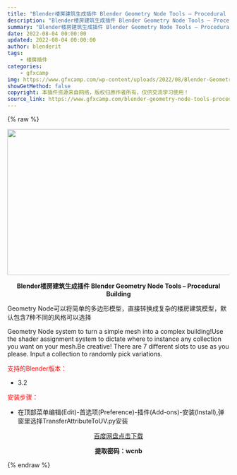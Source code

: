 ```yaml
---
title: "Blender楼房建筑生成插件 Blender Geometry Node Tools – Procedural Building"
description: "Blender楼房建筑生成插件 Blender Geometry Node Tools – Procedural Building Geometry Node可以将简单的多边形模型，直接转..."
summary: "Blender楼房建筑生成插件 Blender Geometry Node Tools – Procedural Building Geometry Node可以将简单的多边形模型，直接转..."
date: 2022-08-04 00:00:00
updated: 2022-08-04 00:00:00
author: blenderit
tags: 
    - 楼房插件
categories:
    - gfxcamp
img: https://www.gfxcamp.com/wp-content/uploads/2022/08/Blender-Geometry-Node-Tools-Procedural-Building.jpg
showGetMethod: false
copyright: 本插件资源来自网络，版权归原作者所有，仅供交流学习使用！
source_link: https://www.gfxcamp.com/blender-geometry-node-tools-procedural-building/
---
```


{% raw %}
<div><p><img decoding="async" class="aligncenter size-full wp-image-105670" src="https://www.gfxcamp.com/wp-content/uploads/2022/08/Blender-Geometry-Node-Tools-Procedural-Building.jpg" data-src="https://www.gfxcamp.com/wp-content/uploads/2022/08/Blender-Geometry-Node-Tools-Procedural-Building.jpg" alt="" width="590" height="331" data-srcset="https://www.gfxcamp.com/wp-content/uploads/2022/08/Blender-Geometry-Node-Tools-Procedural-Building.jpg 590w, https://www.gfxcamp.com/wp-content/uploads/2022/08/Blender-Geometry-Node-Tools-Procedural-Building-150x84.jpg 150w" data-sizes="(max-width: 590px) 100vw, 590px"></p><p style="text-align: center;"><strong>Blender楼房建筑生成插件 Blender Geometry Node Tools – Procedural Building</strong></p><p>Geometry Node可以将简单的多边形模型，直接转换成复杂的楼房建筑模型，默认包含7种不同的风格可以选择</p><p>Geometry Node system to turn a simple mesh into a complex building!Use the shader assignment system to dictate where to instance any collection you want on your mesh.Be creative! There are 7 different slots to use as you please. Input a collection to randomly pick variations.</p><p><span style="color: #ff0000;">支持的Blender版本：</span></p><ul>
<li>3.2</li>
</ul><p><span style="color: #ff0000;">安装步骤：</span></p><ul>
<li>在顶部菜单编辑(Edit)-首选项(Preference)-插件(Add-ons)-安装(Install),弹窗里选择TransferAttributeToUV.py安装</li>
</ul><p style="text-align: center;"><a class="maxbutton-3 maxbutton maxbutton-baidu" target="_blank" rel="noopener" href="https://pan.baidu.com/s/1A86Q8qhq3-22RHhBdZXAPg?pwd=wcnb"><span class="mb-text">百度网盘点击下载</span></a></p><p style="text-align: center;"><strong>提取密码：wcnb</strong></p></div>
<div style="display: none">gfxcamp</div>
{% endraw %}
